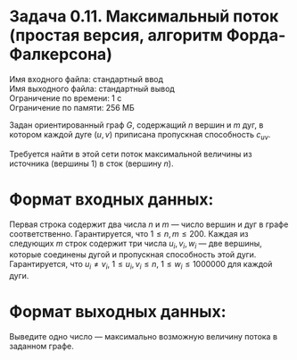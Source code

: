 # Задача 0.11. Максимальный поток (простая версия, алгоритм Форда-Фалкерсона)
Имя входного файла: стандартный ввод  
Имя выходного файла: стандартный вывод  
Ограничение по времени: 1 с  
Ограничение по памяти: 256 МБ  

Задан ориентированный граф $G$, содержащий $n$ вершин и $m$ дуг, в котором каждой дуге $(u, v)$ приписана пропускная способность $c_{uv}$.

Требуется найти в этой сети поток максимальной величины из источника (вершины $1$) в сток (вершину $n$).

# Формат входных данных:

Первая строка содержит два числа $n$ и $m$ — число вершин и дуг в графе соответственно. Гарантируется, что $1 \le n, m \le 200$.
Каждая из следующих $m$ строк содержит три числа $u_i$, $v_i$, $w_i$ — две вершины, которые соединены дугой и пропускная способность этой дуги. Гарантируется, что $u_i \ne v_i$, $1 \le u_i$, $v_i \le n$, $1 \le w_i \le 1000000$ для каждой дуги.

# Формат выходных данных:

Выведите одно число — максимально возможную величину потока в заданном графе.